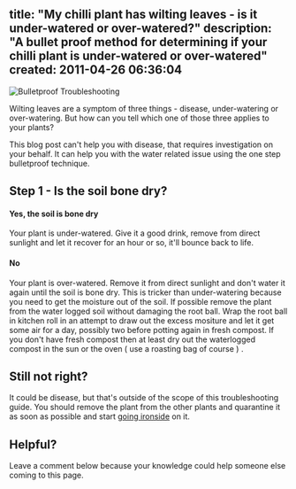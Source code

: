 title: "My chilli plant has wilting leaves - is it under-watered or over-watered?"
description: "A bullet proof method for determining if your chilli plant is under-watered or over-watered"
created: 2011-04-26 06:36:04
---

![Bulletproof Troubleshooting](/media/2011/04/26/blogimage/bulletprooftroubleshoot.850x600.jpg)

Wilting leaves are a symptom of three things  - disease, under-watering or over-watering. But how can you tell which one of those three applies to your plants?

This blog post can't help you with disease, that requires investigation on your behalf. It can help you with the water related issue using the one step bulletproof technique. 

## Step 1 - Is the soil bone dry?

#### Yes, the soil is bone dry

Your plant is under-watered. Give it a good drink, remove from direct sunlight and let it recover for an hour or so, it'll bounce back to life.

#### No

Your plant is over-watered.  Remove it from direct sunlight and don't water it again until the soil is bone dry. This is tricker than under-watering because you need to get the moisture out of the soil. If possible remove the plant from the water logged soil without damaging the root ball.  Wrap the root ball in kitchen roll  in an attempt to draw out the excess mositure and let it get some air for a day, possibly two before potting again in fresh compost.  If you don't have fresh compost then at least dry out the waterlogged compost in the sun or the oven ( use a roasting bag of course ) .
 

## Still not right?

It could be disease, but that's outside of the scope of this troubleshooting guide.  You should remove the plant from the other plants and quarantine it as soon as possible and start [going ironside][1] on it.

## Helpful?

Leave a comment below because your knowledge could help someone else coming to this page.

[1]: http://en.wikipedia.org/wiki/Ironside_(TV_series)
